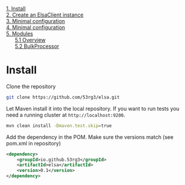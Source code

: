 [1. Install](/madog/Install/readme.md#install)<br>
[2. Create an ElsaClient instance](/madog/ElsaClient/readme.md#create-an-elsaclient-instance)<br>
[3. Minimal configuration](/madog/ElsaClient/readme.md#minimal-configuration)<br>
[4. Minimal configuration](/madog/ElsaClient/readme.md#minimal-configuration)<br>
[5. Modules](/madog/Modules/readme.md#modules)<br>
&nbsp;&nbsp;&nbsp;&nbsp;&nbsp;&nbsp;[5.1 Overview](/madog/Modules/readme.md#overview)<br>
&nbsp;&nbsp;&nbsp;&nbsp;&nbsp;&nbsp;[5.2 BulkProcessor](/madog/Modules/readme.md#bulkprocessor)<br>
# Install

Clone the repository


```bash
git clone https://github.com/53rg3/elsa.git
```


Let Maven install it into the local repository. If you want to run tests you need a running cluster at `http://localhost:9200`.


```bash
mvn clean install -Dmaven.test.skip=true
```


Add the dependency in the POM. Make sure the versions match (see pom.xml in repository)


```xml
<dependency>
    <groupId>io.github.53rg3</groupId>
    <artifactId>elsa</artifactId>
    <version>0.1</version>
</dependency>
```

